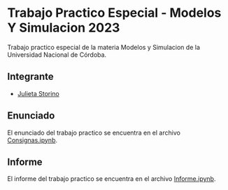 # Trabajo Practico Especial - Modelos Y Simulacion 2023
Trabajo practico especial de la materia Modelos y Simulacion de la Universidad Nacional de Córdoba.

## Integrante
- [Julieta Storino](https://github.com/JulietaStorino)

## Enunciado
El enunciado del trabajo practico se encuentra en el archivo [Consignas.ipynb](Consignas.ipynb).

## Informe
El informe del trabajo practico se encuentra en el archivo [Informe.ipynb](Informe.ipynb).
